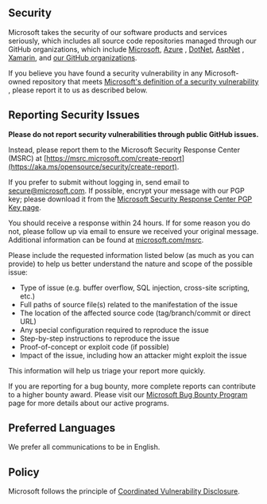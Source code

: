 <!-- BEGIN MICROSOFT SECURITY.MD V0.0.7 BLOCK -->

## Security

Microsoft takes the security of our software products and services seriously, which includes all
source code repositories managed through our GitHub organizations, which
include [Microsoft](https://github.com/Microsoft), [Azure](https://github.com/Azure)
, [DotNet](https://github.com/dotnet), [AspNet](https://github.com/aspnet)
, [Xamarin](https://github.com/xamarin),
and [our GitHub organizations](https://opensource.microsoft.com/).

If you believe you have found a security vulnerability in any Microsoft-owned repository that
meets [Microsoft's definition of a security vulnerability](https://aka.ms/opensource/security/definition)
, please report it to us as described below.

## Reporting Security Issues

**Please do not report security vulnerabilities through public GitHub issues.**

Instead, please report them to the Microsoft Security Response Center (MSRC)
at [https://msrc.microsoft.com/create-report](https://aka.ms/opensource/security/create-report).

If you prefer to submit without logging in, send email
to [secure@microsoft.com](mailto:secure@microsoft.com). If possible, encrypt your message with our
PGP key; please download it from
the [Microsoft Security Response Center PGP Key page](https://aka.ms/opensource/security/pgpkey).

You should receive a response within 24 hours. If for some reason you do not, please follow up via
email to ensure we received your original message. Additional information can be found
at [microsoft.com/msrc](https://aka.ms/opensource/security/msrc).

Please include the requested information listed below (as much as you can provide) to help us better
understand the nature and scope of the possible issue:

* Type of issue (e.g. buffer overflow, SQL injection, cross-site scripting, etc.)
* Full paths of source file(s) related to the manifestation of the issue
* The location of the affected source code (tag/branch/commit or direct URL)
* Any special configuration required to reproduce the issue
* Step-by-step instructions to reproduce the issue
* Proof-of-concept or exploit code (if possible)
* Impact of the issue, including how an attacker might exploit the issue

This information will help us triage your report more quickly.

If you are reporting for a bug bounty, more complete reports can contribute to a higher bounty
award. Please visit our [Microsoft Bug Bounty Program](https://aka.ms/opensource/security/bounty)
page for more details about our active programs.

## Preferred Languages

We prefer all communications to be in English.

## Policy

Microsoft follows the principle
of [Coordinated Vulnerability Disclosure](https://aka.ms/opensource/security/cvd).

<!-- END MICROSOFT SECURITY.MD BLOCK -->
